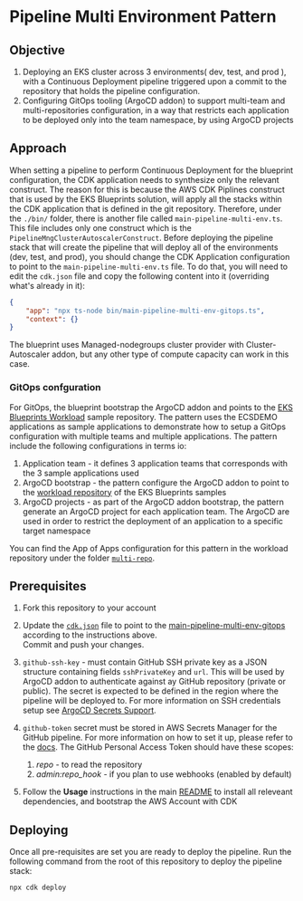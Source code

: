 # Pipeline Multi Environment Pattern

## Objective

1. Deploying an EKS cluster across 3 environments( dev, test, and prod ), with a Continuous Deployment pipeline triggered upon a commit to the repository that holds the pipeline configuration.
2. Configuring GitOps tooling (ArgoCD addon) to support multi-team and multi-repositories configuration, in a way that restricts each application to be deployed only into the team namespace, by using ArgoCD projects

## Approach

When setting a pipeline to perform Continuous Deployment for the blueprint configuration, the CDK application needs to synthesize only the relevant construct. The reason for this is because the AWS CDK Piplines construct that is used by the EKS Blueprints solution, will apply all the stacks within the CDK application that is defined in the git repository. Therefore, under the `./bin/` folder, there is another file called `main-pipeline-multi-env.ts`. This file includes only one construct which is the `PipelineMngClusterAutoscalerConstruct`. Before deploying the pipeline stack that will create the pipeline that will deploy all of the environments (dev, test, and prod), you should change the CDK Application configuration to point to the `main-pipeline-multi-env.ts` file. To do that, you will need to edit the `cdk.json` file and copy the following content into it (overriding what's already in it):

```json
{
    "app": "npx ts-node bin/main-pipeline-multi-env-gitops.ts",
    "context": {}
}
```

The blueprint uses Managed-nodegroups cluster provider with Cluster-Autoscaler addon, but any other type of compute capacity can work in this case.

### GitOps confguration

For GitOps, the blueprint bootstrap the ArgoCD addon and points to the [EKS Blueprints Workload](https://github.com/tsahiduek/eks-blueprints-workloads) sample repository.
The pattern uses the ECSDEMO applications as sample applications to demonstrate how to setup a GitOps configuration with multiple teams and multiple applications. The pattern include the following configurations in terms io:

1. Application team - it defines 3 application teams that corresponds with the 3 sample applications used
2. ArgoCD bootstrap - the pattern configure the ArgoCD addon to point to the [workload repository](https://github.com/aws-samples/eks-blueprints-workloads) of the EKS Blueprints samples
3. ArgoCD projects - as part of the ArgoCD addon bootstrap, the pattern generate an ArgoCD project for each application team. The ArgoCD are used in order to restrict the deployment of an application to a specific target namespace

You can find the App of Apps configuration for this pattern in the workload repository under the folder [`multi-repo`](https://github.com/aws-samples/eks-blueprints-workloads/tree/main/multi-repo).

## Prerequisites

1. Fork this repository to your account
2. Update the [`cdk.json`](../../cdk.json) file to point to the [main-pipeline-multi-env-gitops](../../bin/main-pipeline-multi-env-gitops.ts) according to the instructions above.  
Commit and push your changes.
3. `github-ssh-key` - must contain GitHub SSH private key as a JSON structure containing fields `sshPrivateKey` and `url`. This will be used by ArgoCD addon to authenticate against ay GitHub repository (private or public). The secret is expected to be defined in the region where the pipeline will be deployed to. For more information on SSH credentials setup see [ArgoCD Secrets Support](https://aws-quickstart.github.io/cdk-eks-blueprints/addons/argo-cd/#secrets-support).

4. `github-token` secret must be stored in AWS Secrets Manager for the GitHub pipeline. For more information on how to set it up, please refer to the [docs](https://docs.aws.amazon.com/codepipeline/latest/userguide/GitHub-create-personal-token-CLI.html). The GitHub Personal Access Token should have these scopes:
   1. *repo* - to read the repository
   2. *admin:repo_hook* - if you plan to use webhooks (enabled by default)
5. Follow the **Usage** instructions in the main [README](../../README.md) to install all releveant dependencies, and bootstrap the AWS Account with CDK

## Deploying

Once all pre-requisites are set you are ready to deploy the pipeline. Run the following command from the root of this repository to deploy the pipeline stack:

```bash
npx cdk deploy
```

